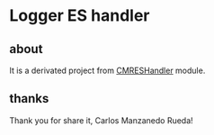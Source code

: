 # Logger ES handler

## about

It is a derivated project from [CMRESHandler](https://github.com/cmanaha/python-elasticsearch-logger) module.

## thanks

Thank you for share it, Carlos Manzanedo Rueda!
